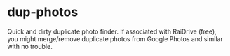 # dup-photos

Quick and dirty duplicate photo finder.
If associated with RaiDrive (free), you might merge/remove duplicate photos from Google Photos and similar with no trouble.